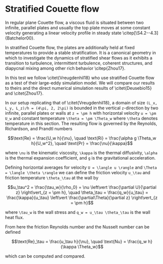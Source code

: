 # Stratified Couette flow

In regular plane Couette flow, a viscous fluid is situated between two infinite, parallel plates and usually the top
plate moves at some constant velocity generating a linear velocity profile in steady state
\citep[\S4.2--4.3]{Batchelor00}.

In stratified Couette flow, the plates are additionally held at fixed temperatures to provide a stable stratification.
It is a canonical geometry in which to investigate the dynamics of stratified shear flows as it exhibits a transition to
turbulence, intermittent turbulence, coherent structures, and diapycnal mixing among other rich behavior \citep{Zhou17}.

In this test we follow \citet{Vreugdenhil18} who use stratified Couette flow as a test of their large-eddy simulation
model. We will compare our results to theirs and the direct numerical simulation results of \citet{Deusebio15} and
\citet{Zhou17}.

In our setup replicating that of \citet{Vreugdenhil18}, a domain of size ``(L_x, L_y, L_z)/h = (4\pi, 2, 2\pi)``
is bounded in the vertical ``z``-direction by two infinite, parallel plates or walls at ``z = \pm h`` with horizontal
velocity ``u = \pm U_w`` and constant temperature ``\theta = \pm \Theta_w`` where ``\theta`` denotes temperature in this
section. The resulting flow is governed by the Reynolds, Richardson, and Prandtl numbers
```math
\text{Re} = \frac{U_w h}{\nu}, \quad
\text{Ri} = \frac{\alpha g \Theta_w h}{U_w^2}, \quad
\text{Pr} = \frac{\nu}{\kappa}
```
where ``\nu`` is the kinematic viscosity, ``\kappa`` is the thermal diffusivity, ``\alpha`` is the thermal expansion
coefficient, and ``g`` is the gravitational acceleration.

Defining horizontal averages for velocity ``U = \langle u \rangle`` and ``\Theta = \langle \theta \rangle`` we can
define the friction velocity ``u_\tau`` and friction temperature ``\theta_\tau`` at the wall by
```math
u_\tau^2 = \frac{\tau_w}{\rho_0}
         = \nu \left\vert \frac{\partial U}{\partial z} \right\vert_{z = \pm h}, \quad
\theta_\tau = \frac{q_w}{u_\tau}
            = \frac{\kappa}{u_\tau} \left\vert \frac{\partial\Theta}{\partial z} \right\vert_{z = \pm h}
```
where ``\tau_w`` is the wall stress and ``q_w = u_\tau \theta_\tau`` is the wall heat flux.

From here the friction Reynolds number and the Nusselt number can be defined
```math
\text{Re}_\tau = \frac{u_\tau h}{\nu}, \quad \text{Nu} = \frac{q_w h}{\kappa \Theta_w}
```
which can be computed and compared.
